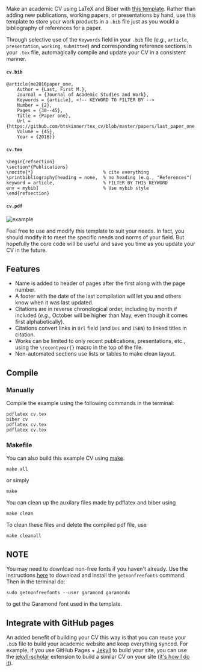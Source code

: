 Make an academic CV using LaTeX and Biber with [this
template](https://github.com/btskinner/tex_cv). Rather
than adding new publications, working papers, or presentations by
hand, use this template to store your work products in a `.bib` file
just as you would a bibliography of references for a paper.

Through selective use of the `Keywords` field in your `.bib` file
(*e.g.*, `article`, `presentation`, `working`, `submitted`) and
corresponding reference sections in your `.tex` file, automagically
compile and update your CV in a consistent manner.

#### `cv.bib`
```
@article{me2016paper_one,
	Author = {Last, First M.},
	Journal = {Journal of Academic Studies and Work},
	Keywords = {article}, <!-- KEYWORD TO FILTER BY -->
	Number = {2},
	Pages = {30--45},
	Title = {Paper one},
	Url = {https://github.com/btskinner/tex_cv/blob/master/papers/last_paper_one.pdf},
	Volume = {45},
	Year = {2016}}
```

#### `cv.tex`
```
\begin{refsection}
\section*{Publications}
\nocite{*}                          % cite everything
\printbibliography[heading = none,  % no heading (e.g., "References")
keyword = article,                  % FILTER BY THIS KEYWORD
env = mybib]                        % Use mybib style
\end{refsection}
```

#### `cv.pdf`

![example](https://raw.githubusercontent.com/btskinner/tex_cv/master/images/example.png)

Feel free to use and modify this template to suit your needs. In fact,
you should modify it to meet the specific needs and norms of your
field. But hopefully the core code will be useful and save you time as
you update your CV in the future. 

## Features

* Name is added to header of pages after the first along with the page
  number.  
* A footer with the date of the last compilation will let you and
  others know when it was last updated.  
* Citations are in reverse chronological order, including by month if
  included (*e.g.*, October will be higher than May, even though it
  comes first alphabetically).  
* Citations convert links in `Url` field (and `Doi` and `ISBN`) to
  linked titles in citation.  
* Works can be limited to only recent publications, presentations,
  etc., using the `\recentyear{}` macro in the top of the file.  
* Non-automated sections use lists or tables to make clean layout.  

## Compile

### Manually

Compile the example using the following commands in the terminal:

```shell
pdflatex cv.tex
biber cv
pdflatex cv.tex
pdflatex cv.tex
```

### Makefile

You can also build this example CV using
[make](https://www.gnu.org/software/make/).

```shell
make all
```
or simply

```shell
make
```

You can clean up the auxilary files made by pdflatex and biber using

```shell
make clean
```

To clean these files and delete the compiled pdf file, use

```shell
make cleanall
```

## NOTE

You may need to download non-free fonts if you haven't already. Use the instructions
[here](http://www.tug.org/fonts/getnonfreefonts/) to download and install the `getnonfreefonts` command. Then in the
terminal do:

```shell
sudo getnonfreefonts --user garamond garamondx
```
to get the Garamond font used in the template.

## Integrate with GitHub pages

An added benefit of building your CV this way is that you can reuse
your `.bib` file to build your academic website and keep everything
synced. For example, if you use GitHub Pages +
[Jekyll](https://jekyllrb.com) to build your site, you can use the
[jekyll-scholar](https://github.com/inukshuk/jekyll-scholar) extension
to build a similar CV on your site ([it's how I do it](https://www.btskinner.me/publications/)).

